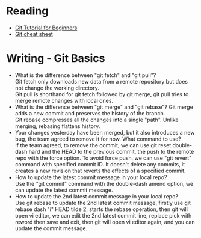 # Reading

- [Git Tutorial for Beginners](https://academind.com/tutorials/git-the-basics)
- [Git cheat sheet](https://www.atlassian.com/git/tutorials/atlassian-git-cheatsheet)


# Writing - Git Basics

- What is the difference between "git fetch" and "git pull"?  
Git fetch only downloads new data from a remote repository but does not change the working directory.  
Git pull is shorthand for git fetch followed by git merge, git pull tries to merge remote changes with local ones.
- What is the difference between "git merge" and "git rebase"?
Git merge adds a new commit and preserves the history of the branch.  
Git rebase compresses all the changes into a single "path". Unlike merging, rebasing flattens history. 
- Your changes yesterday have been merged, but it also introduces a new bug, the team agreed to remove it for now. What command to use?  
If the team agreed, to remove the commit, we can use git reset double-dash hard and the HEAD to the previous commit, the push to the remote repo with the force option.
To avoid force push, we can use "git revert" command with specified commit ID. It doesn't delete any commits, it creates a new revision that reverts the effects of a specified commit.
- How to update the latest commit message in your local repo?  
Use the "git commit" command with the double-dash amend option, we can update the latest commit message.
- How to update the 2nd latest commit message in your local repo?  
Use git rebase to update the 2nd latest commit message, firstly use git rebase dash "i" HEAD tilde 2, starts the rebase operation, then git will open vi editor, we can edit the 2nd latest commit line, replace pick with reword then save and exit, then git will open vi editor again, and you can update the commit message.

